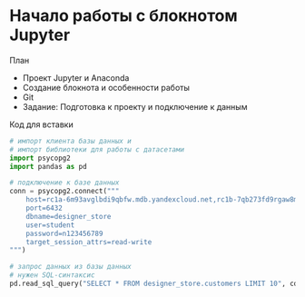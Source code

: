 # Начало работы с блокнотом Jupyter

План

* Проект Jupyter и Anaconda
* Создание блокнота и особенности работы
* Git
* Задание: Подготовка к проекту и подключение к данным

Код для вставки

```Python
# импорт клиента базы данных и 
# импорт библиотеки для работы с датасетами
import psycopg2
import pandas as pd

# подключение к базе данных
conn = psycopg2.connect("""
    host=rc1a-6m93avglbdi9qbfw.mdb.yandexcloud.net,rc1b-7qb273fd9rgaw8me.mdb.yandexcloud.net
    port=6432
    dbname=designer_store
    user=student
    password=n123456789
    target_session_attrs=read-write
""")

# запрос данных из базы данных
# нужен SQL-синтаксис
pd.read_sql_query("SELECT * FROM designer_store.customers LIMIT 10", con=conn)
```
